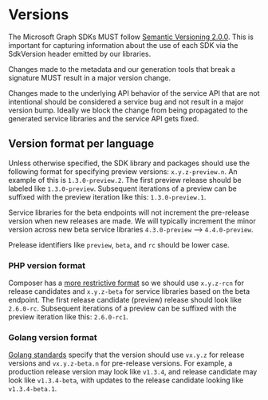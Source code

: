# Versions

The Microsoft Graph SDKs MUST follow [Semantic Versioning 2.0.0](https://semver.org/). This is important for capturing information about the use of each SDK via the SdkVersion header emitted by our libraries.

Changes made to the metadata and our generation tools that break a signature MUST result in a major version change.

Changes made to the underlying API behavior of the service API that are not intentional should be considered a service bug and not result in a major version bump. Ideally we block the change from being propagated to the generated service libraries and the service API gets fixed.

## Version format per language

Unless otherwise specified, the SDK library and packages should use the following format for specifying preview versions: `x.y.z-preview.n`.  An example of this is `1.3.0-preview.2`. The first preview release should be labeled like `1.3.0-preview`. Subsequent iterations of a preview can be suffixed with the preview iteration like this: `1.3.0-preview.1`.

Service libraries for the beta endpoints will not increment the pre-release version when new releases are made. We will typically increment the minor version across new beta service libraries `4.3.0-preview` --> `4.4.0-preview`.

Prelease identifiers like `preview`, `beta`, and `rc` should be lower case.

### PHP version format

Composer has a [more restrictive format](https://getcomposer.org/doc/articles/versions.md#stabilities) so we should use `x.y.z-rcn` for release candidates and `x.y.z-beta` for service libraries based on the beta endpoint. The first release candidate (preview) release should look like `2.6.0-rc`. Subsequent iterations of a preview can be suffixed with the preview iteration like this: `2.6.0-rc1`.

### Golang version format

[Golang standards](https://golang.org/doc/modules/version-numbers) specify that the version should use `vx.y.z` for release versions and `vx.y.z-beta.n` for pre-release versions. For example, a production release version may look like `v1.3.4`, and release candidate may look like `v1.3.4-beta`, with updates to the release candidate looking like `v1.3.4-beta.1`. 